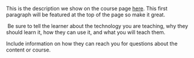 This is the description we show on the course page [here](https://lab.github.com/cbuteau358/how-to-create-a-website-on-github-pages). This first paragraph will be featured at the top of the page so make it great.
​

​
Be sure to tell the learner about the technology you are teaching, why they should learn it, how they can use it, and what you will teach them.
​


Include information on how they can reach you for questions about the content or course. 